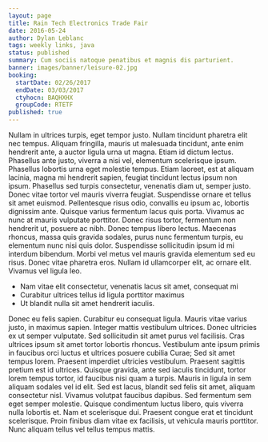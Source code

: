 ```yaml
---
layout: page
title: Rain Tech Electronics Trade Fair
date: 2016-05-24
author: Dylan Leblanc
tags: weekly links, java
status: published
summary: Cum sociis natoque penatibus et magnis dis parturient.
banner: images/banner/leisure-02.jpg
booking:
  startDate: 02/26/2017
  endDate: 03/03/2017
  ctyhocn: BAQHXHX
  groupCode: RTETF
published: true
---
```

Nullam in ultrices turpis, eget tempor justo. Nullam tincidunt pharetra elit nec tempus. Aliquam fringilla, mauris ut malesuada tincidunt, ante enim hendrerit ante, a auctor ligula urna ut magna. Etiam id dictum lectus. Phasellus ante justo, viverra a nisi vel, elementum scelerisque ipsum. Phasellus lobortis urna eget molestie tempus. Etiam laoreet, est at aliquam lacinia, magna mi hendrerit sapien, feugiat tincidunt lectus ipsum non ipsum. Phasellus sed turpis consectetur, venenatis diam ut, semper justo. Donec vitae tortor vel mauris viverra feugiat. Suspendisse ornare et tellus sit amet euismod. Pellentesque risus odio, convallis eu ipsum ac, lobortis dignissim ante. Quisque varius fermentum lacus quis porta. Vivamus ac nunc at mauris vulputate porttitor.
Donec risus tortor, fermentum non hendrerit ut, posuere ac nibh. Donec tempus libero lectus. Maecenas rhoncus, massa quis gravida sodales, purus nunc fermentum turpis, eu elementum nunc nisi quis dolor. Suspendisse sollicitudin ipsum id mi interdum bibendum. Morbi vel metus vel mauris gravida elementum sed eu risus. Donec vitae pharetra eros. Nullam id ullamcorper elit, ac ornare elit. Vivamus vel ligula leo.

* Nam vitae elit consectetur, venenatis lacus sit amet, consequat mi
* Curabitur ultrices tellus id ligula porttitor maximus
* Ut blandit nulla sit amet hendrerit iaculis.

Donec eu felis sapien. Curabitur eu consequat ligula. Mauris vitae varius justo, in maximus sapien. Integer mattis vestibulum ultrices. Donec ultricies ex ut semper vulputate. Sed sollicitudin sit amet purus vel facilisis. Cras ultrices ipsum sit amet tortor lobortis rhoncus.
Vestibulum ante ipsum primis in faucibus orci luctus et ultrices posuere cubilia Curae; Sed sit amet tempus lorem. Praesent imperdiet ultricies vestibulum. Praesent sagittis pretium est id ultrices. Quisque gravida, ante sed iaculis tincidunt, tortor lorem tempus tortor, id faucibus nisi quam a turpis. Mauris in ligula in sem aliquam sodales vel id elit. Sed est lacus, blandit sed felis sit amet, aliquam consectetur nisl. Vivamus volutpat faucibus dapibus. Sed fermentum sem eget semper molestie. Quisque condimentum luctus libero, quis viverra nulla lobortis et. Nam et scelerisque dui. Praesent congue erat et tincidunt scelerisque. Proin finibus diam vitae ex facilisis, ut vehicula mauris porttitor. Nunc aliquam tellus vel tellus tempus mattis.
